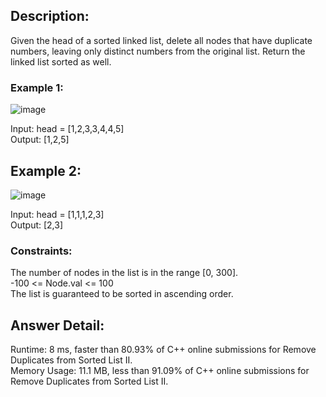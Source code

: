 ## Description:
Given the head of a sorted linked list, delete all nodes that have duplicate numbers, leaving only distinct numbers from the original list. Return the linked list sorted as well.
  
### Example 1:
![image](https://user-images.githubusercontent.com/56119216/180777730-88da36f6-2fd8-47e1-b883-f64c2815bf0b.png)
  
Input: head = [1,2,3,3,4,4,5]  
Output: [1,2,5]    
## Example 2:  
![image](https://user-images.githubusercontent.com/56119216/180777701-a0dd8a28-a24f-4720-89de-fbf2d87c644d.png)

Input: head = [1,1,1,2,3]  
Output: [2,3]  
    
### Constraints:  
The number of nodes in the list is in the range [0, 300].  
-100 <= Node.val <= 100  
The list is guaranteed to be sorted in ascending order.  


## Answer Detail:  
Runtime: 8 ms, faster than 80.93% of C++ online submissions for Remove Duplicates from Sorted List II.  
Memory Usage: 11.1 MB, less than 91.09% of C++ online submissions for Remove Duplicates from Sorted List II.  
